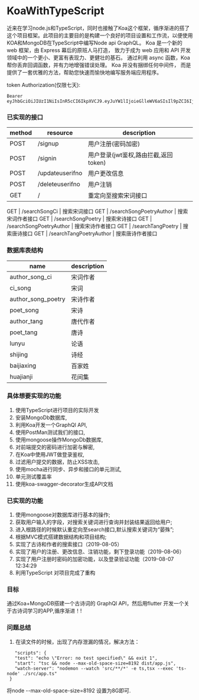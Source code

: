 # KoaWithTypeScript


近来在学习node.js和TypeScript，同时也接触了Koa这个框架，循序渐进的搭了这个项目框架。此项目的主要目的是构建一个良好的项目设置和工作流，以便使用KOA和MongoDB在TypeScript中编写Node api GraphQL。
Koa 是一个新的 web 框架，由 Express 幕后的原班人马打造， 致力于成为 web 应用和 API 开发领域中的一个更小、更富有表现力、更健壮的基石。 通过利用 async 函数，Koa 帮你丢弃回调函数，并有力地增强错误处理。 Koa 并没有捆绑任何中间件， 而是提供了一套优雅的方法，帮助您快速而愉快地编写服务端应用程序。

token Authorization(仅限七天):
```
Bearer eyJhbGciOiJIUzI1NiIsInR5cCI6IkpXVCJ9.eyJuYW1lIjoieGlleWV6aSIsIl9pZCI6IjVkNTQxYjBhNjRlYjhlYjE3MDdiNjU1NiIsImlhdCI6MTU2NTg3NzE5NiwiZXhwIjoxNTY2NDgxOTk2fQ.CCkvk0tv_XhJN3_mPWZlKfIcsu4EtB_yh4dR7k4Nfhk
```

### 已实现的接口
 method | resource | description
 ---- | --- | ----
 POST |	/signup	          |   用户注册(密码加密)
 POST |	/signin	          |      用户登录(jwt鉴权,路由拦截,返回token) 
 POST |	/updateuserifno	  |       用户更改信息
 POST |	/deleteuserifno	  |       用户注销
 GET  |	/   |  重定向至搜索宋词接口

 GET  |	/searchSongCi | 搜索宋词接口
 GET  |	/searchSongPoetryAuthor  |	 搜索宋词作者接口
 GET  |	/searchSongPoetry | 搜索宋诗接口
 GET  |	/searchSongPoetryAuthor  |	 搜索宋诗作者接口
 GET  |	/searchTangPoetry | 搜索唐诗接口
 GET  |	/searchTangPoetryAuthor  |	 搜索唐诗作者接口


### 数据库表结构

 name | description
 ---- | ---
 author_song_ci | 宋词作者
 ci_song     | 宋词
 author_song_poetry | 宋诗作者
 poet_song   | 宋诗
 author_tang | 唐代作者
 poet_tang   | 唐诗
 lunyu       | 论语
 shijing | 诗经
 baijiaxing  | 百家姓
 huajianji   | 花间集
 

### 具体想要实现的功能
  1. 使用TypeScript进行项目的实际开发
  2. 安装MongoDb数据库,
  3. 利用Koa开发一个GraphQl API,
  4. 使用PostMan测试我们的接口,
  5. 使用mongoose操作MongoDb数据库,
  6. 对前端提交的密码进行加密与解密,
  7. 在Koa中使用JWT做登录鉴权,
  8. 过滤用户提交的数据，防止XSS攻击,
  9. 使用mocha进行同步、异步和接口的单元测试,
  10. 单元测试覆盖率
  11. 使用koa-swagger-decorator生成API文档



### 已实现的功能
  1. 使用mongoose对数据库进行基本的操作;
  2. 获取用户输入的字段，对搜索关键词进行查询并封装结果返回给用户;
  3. 进入根路径的时候默认重定向至search接口,默认搜索关键词为“晏殊”;
  4. 根据MVC模式搭建数据结构和项目结构;
  5. 实现了古诗和作者的搜索接口（2019-08-05）
  6. 实现了用户的注册、更改信息、注销功能，剩下登录功能（2019-08-06）
  7. 实现了用户注册时密码的加密功能，以及登录验证功能（2019-08-07 12:34:29
  8. 利用TypeScript 对项目完成了重构


###  目标
  通过Koa+MongoDB搭建一个古诗词的 GraphQl API，然后用flutter 开发一个关于古诗词学习的APP,循序渐进！!

### 问题总结
  1. 在读文件的时候，出现了内存泄漏的情况，解决方法：
 ```
    "scripts": {
    "test": "echo \"Error: no test specified\" && exit 1",
    "start": "tsc && node --max-old-space-size=8192 dist/app.js",
    "watch-server": "nodemon --watch 'src/**/*' -e ts,tsx --exec 'ts-node' ./src/app.ts"
  }
 ```
 将node --max-old-space-size=8192 设置为8G即可.
